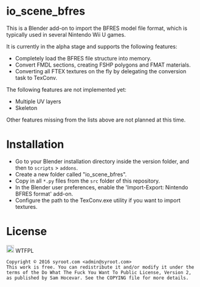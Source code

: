 # io_scene_bfres

This is a Blender add-on to import the BFRES model file format, which is typically used in several Nintendo Wii U games.

It is currently in the alpha stage and supports the following features:
- Completely load the BFRES file structure into memory.
- Convert FMDL sections, creating FSHP polygons and FMAT materials.
- Converting all FTEX textures on the fly by delegating the conversion task to TexConv.

The following features are not implemented yet:
- Multiple UV layers
- Skeleton

Other features missing from the lists above are not planned at this time.

Installation
=====

- Go to your Blender installation directory inside the version folder, and then to `scripts` > `addons`.
- Create a new folder called "io_scene_bfres".
- Copy in all `*.py` files from the `src` folder of this repository.
- In the Blender user preferences, enable the 'Import-Export: Nintendo BFRES format' add-on.
- Configure the path to the TexConv.exe utility if you want to import textures.

License
=======

<a href="http://www.wtfpl.net/"><img src="http://www.wtfpl.net/wp-content/uploads/2012/12/wtfpl.svg" height="20" alt="WTFPL" /></a> WTFPL

    Copyright © 2016 syroot.com <admin@syroot.com>
    This work is free. You can redistribute it and/or modify it under the
    terms of the Do What The Fuck You Want To Public License, Version 2,
    as published by Sam Hocevar. See the COPYING file for more details.
